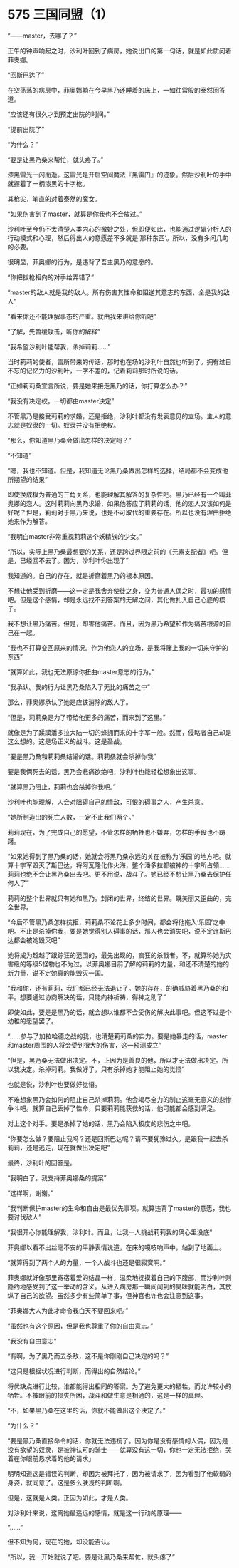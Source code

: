 # 575 三国同盟（1）

“——master，去哪了？”

正午的钟声响起之时，沙利叶回到了病房，她说出口的第一句话，就是如此质问着菲奥娜。

“回斯巴达了”

在空荡荡的病房中，菲奥娜躺在今早黑乃还睡着的床上，一如往常般的泰然回答道。

“应该还有很久才到预定出院的时间。”

“提前出院了”

“为什么？”

“要是让黑乃桑来帮忙，就头疼了。”

漆黑雷光一闪而逝。这雷光是开启空间魔法『黑雷门』的迹象。然后沙利叶的手中就握着了一柄漆黑的十字枪。

其枪尖，笔直的对着泰然的魔女。

“如果伤害到了master，就算是你我也不会放过。”

沙利叶至今仍不太清楚人类内心的微妙之处，但即便如此，也能通过逻辑分析人的行动模式和心理，然后得出人的意愿差不多就是‘那种东西’。所以，没有多问几句的必要。

很明显，菲奥娜的行为，是违背了吾主黑乃的意愿的。

“你把拔枪相向的对手给弄错了”

“master的敌人就是我的敌人。所有伤害其性命和阻逆其意志的东西，全是我的敌人”

“看来你还不能理解事态的严重。就由我来讲给你听吧”

“了解，先暂缓攻击，听你的解释”

“我希望沙利叶能帮我，杀掉莉莉……”

当时莉莉的使者，雷所带来的传话，那时也在场的沙利叶自然也听到了。拥有过目不忘的记忆力的沙利叶，一字不差的，记着莉莉那时所说的话。

“正如莉莉桑宣言所说，要是她来接走黑乃的话，你打算怎么办？”

“我没有决定权。一切都由master决定”

不管黑乃是接受莉莉的求婚，还是拒绝，沙利叶都没有发表意见的立场。主人的意志就是奴隶的一切。奴隶并没有拒绝权。

“那么，你知道黑乃桑会做出怎样的决定吗？”

“不知道”

“嗯，我也不知道。但是，我知道无论黑乃桑做出怎样的选择，结局都不会变成他所期望的结果”

即使换成极为普通的三角关系，也能理解其解答的复杂性吧。黑乃已经有一个叫菲奥娜的恋人。这时莉莉向黑乃求婚，如果他答应了莉莉的话，他的恋人又该如何是好呢？但是，莉莉对于黑乃来说，也是不可取代的重要存在。所以也没有理由拒绝她来作为解答。

“我明白master非常重视莉莉这个妖精族的少女。”

“所以，实际上黑乃桑最想要的关系，还是跨过界限之前的《元素支配者》吧。但是，已经回不去了。因为，沙利叶你出现了”

我知道的。自己的存在，就是折磨着黑乃的根本原因。

不想让他受到折磨——这一定是我舍弃使徒之身，变为普通人偶之时，最初的感情吧。但是这个感情，却是永远找不到答案的无解之问，其化做扎入自己心底的楔子。

我不想让黑乃痛苦。但是，却害他痛苦。而且，因为黑乃希望和作为痛苦根源的自己在一起。

“我也不打算变回原来的情况。作为他恋人的立场，是我将赌上我的一切来守护的东西”

“就算如此，我也无法原谅你扭曲master意志的行为。”

“我承认。我的行为让黑乃桑陷入了无比的痛苦之中”

那么，菲奥娜承认了她是应该消除的敌人了。

“但是，莉莉桑是为了带给他更多的痛苦，而来到了这里。”

就像是为了蹂躏潘多拉大陆一切的蜂拥而来的十字军一般。然而，侵略者自己却是这么想的。这是场正义的战斗。这是圣战。

“要是黑乃桑和莉莉桑结婚的话。莉莉桑就会杀掉你我”

要是我俩死去的话，黑乃会悲痛欲绝吧，沙利叶也能轻松想象出这事。

“就算黑乃阻止，莉莉也会杀掉你我吧。”

沙利叶也能理解，人会对阻碍自己的情敌，可恨的碍事之人，产生杀意。

“她所制造出的死亡人数，一定不止我们两个。”

莉莉现在，为了完成自己的愿望，不管怎样的牺牲也不嫌弃，怎样的手段也不踌躇。

“如果她得到了黑乃桑的话，她就会将黑乃桑永远的关在被称为‘乐园’的地方吧。就算十字军毁灭了斯巴达，将阿瓦隆化作火海，整个潘多拉都被神的十字所占领……莉莉也绝不会让黑乃桑出去吧。更不用说，战斗了。她已经不想让黑乃桑去保护任何人了”

莉莉的整个世界就只有她和黑乃。封闭的世界，终结的世界。既美丽又歪曲的，完全世界。

“今后不管黑乃桑怎样抗拒，莉莉桑不论花上多少时间，都会将他拖入‘乐园’之中吧。不止是杀掉你我，要是她觉得别人碍事的话，那人也会消失吧，说不定连斯巴达都会被她毁灭吧”

她将成为超越了跟踪狂的范围的，最先出现的，疯狂的杀戮者。不，就算称她为灾害级的等级5怪物也不为过。以菲奥娜目前了解的莉莉的力量，和还不清楚的她的新力量，说不定她真的能毁灭一国。

“我和你，还有莉莉，我们都已经无法退让了。她的存在，的确威胁着黑乃桑的和平。想要通过协商解决的话，只能向神祈祷，得神之助了”

即使如此，要是是黑乃的话，就会想以谁都不会受伤的解决此事吧。但这不过是个幼稚的愿望罢了。

“……参与了加拉哈德之战的我，也清楚莉莉桑的实力。要是她暴走的话，master和master周围的人将会受到很大的伤害，这一预测成立”

“但是，黑乃桑无法做出决定。不，正因为是善良的他，所以才无法做出决定。所以我决定。杀掉莉莉。我做好了，只有杀掉她才能阻止她的觉悟”

也就是说，沙利叶也要做好觉悟。

不难想象黑乃会如何的阻止自己杀掉莉莉。他会竭尽全力的制止这毫无意义的悲惨争斗吧。就算自己丢掉了性命，只要莉莉能获救的话，他可能都会感到满足。

对上这个对手。要是杀掉了她的话，黑乃会陷入极度的悲伤之中吧。

“你要怎么做？要阻止我吗？还是回斯巴达呢？请不要犹豫过久。是跟我一起去杀莉莉，还是逃走，现在就做出决定吧”

最终，沙利叶的回答是。

“我明白了。我支持菲奥娜桑的提案”

“这样啊，谢谢。”

“我判断保护master的生命和自由是最优先事项。就算违背了master的意愿，我也要讨伐敌人”

“我很开心你能理解我，沙利叶。而且，让我一人挑战莉莉我的确心里没底”

菲奥娜以看不出丝毫不安的平静表情说道，在床的嘎吱响声中，站到了地面上。

“就算得到了两个人的力量，一个人战斗也还是很寂寞啊。”

菲奥娜就好像那里寄宿着爱的结晶一样，温柔地抚摸着自己的下腹部，而沙利叶则隐约地感受到了这一举动的含义。从进入病房那一瞬间闻到的臭味就能明白，其放纵了自己的欲望。虽然多少有些简单了事，但神官也许也会注意到这事。

“菲奥娜大人为此才命令我白天不要回来吧。”

“虽然也有这个原因，但是我也尊重了你的自由意志。”

“我没有自由意志”

“有啊，为了黑乃而去杀敌，这不是你刚刚自己决定的吗？”

“这只是根据状况进行判断，而得出的自然结论。”

将优缺点进行比较，谁都能得出相同的答案。为了避免更大的牺牲，而允许较小的牺牲。不被眼前的损失所困，战斗和做生意是相通的，这是一样的真理。

“不，如果黑乃桑在这里的话，你就不能做出这个决定了。”

“为什么？”

“要是黑乃桑直接命令的话，你就无法违抗了。因为你是没有感情的人偶，因为是没有欲望的奴隶，是被神认可的骑士——就算没有这一切，你也一定无法拒绝，哭着在你眼前恳求着的他的请求」

明明知道这是错误的判断，却因为被拜托了，因为被请求了，因为看到了他软弱的身姿，就同意了。这是多么肤浅的判断啊。

但是，这就是人类。正因为如此，才是人类。

对沙利叶来说，这离她最遥远的感情，就是这一行动的原理——

“……”

但不知为何，现在的她，却没能否认。

“所以，我一开始就说了吧。要是让黑乃桑来帮忙，就头疼了”
